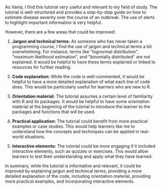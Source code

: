 As Vania, I find this tutorial very useful and relevant to my field of study. The tutorial is well-structured and provides a step-by-step guide on how to estimate disease severity over the course of an outbreak. The use of alerts to highlight important information is very helpful. 

However, there are a few areas that could be improved:

1. **Jargon and technical terms:** As someone who has never taken a programming course, I find the use of jargon and technical terms a bit overwhelming. For instance, terms like "lognormal distribution", "maximum likelihood estimation", and "binomially distributed" are not explained. It would be helpful to have these terms explained or linked to resources for further reading.

2. **Code explanation:** While the code is well-commented, it would be helpful to have a more detailed explanation of what each line of code does. This would be particularly useful for learners who are new to R.

3. **Orientation material:** The tutorial assumes a certain level of familiarity with R and its packages. It would be helpful to have some orientation material at the beginning of the tutorial to introduce the learner to the packages and functions that will be used.

4. **Practical application:** The tutorial could benefit from more practical examples or case studies. This would help learners like me to understand how the concepts and techniques can be applied in real-world situations.

5. **Interactive elements:** The tutorial could be more engaging if it included interactive elements, such as quizzes or exercises. This would allow learners to test their understanding and apply what they have learned.

In summary, while the tutorial is informative and relevant, it could be improved by explaining jargon and technical terms, providing a more detailed explanation of the code, including orientation material, providing more practical examples, and incorporating interactive elements.
